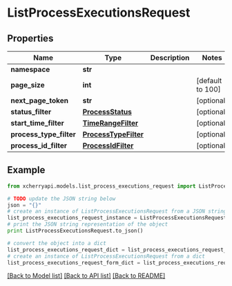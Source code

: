 # ListProcessExecutionsRequest


## Properties
Name | Type | Description | Notes
------------ | ------------- | ------------- | -------------
**namespace** | **str** |  | 
**page_size** | **int** |  | [default to 100]
**next_page_token** | **str** |  | [optional] 
**status_filter** | [**ProcessStatus**](ProcessStatus.md) |  | [optional] 
**start_time_filter** | [**TimeRangeFilter**](TimeRangeFilter.md) |  | [optional] 
**process_type_filter** | [**ProcessTypeFilter**](ProcessTypeFilter.md) |  | [optional] 
**process_id_filter** | [**ProcessIdFilter**](ProcessIdFilter.md) |  | [optional] 

## Example

```python
from xcherryapi.models.list_process_executions_request import ListProcessExecutionsRequest

# TODO update the JSON string below
json = "{}"
# create an instance of ListProcessExecutionsRequest from a JSON string
list_process_executions_request_instance = ListProcessExecutionsRequest.from_json(json)
# print the JSON string representation of the object
print ListProcessExecutionsRequest.to_json()

# convert the object into a dict
list_process_executions_request_dict = list_process_executions_request_instance.to_dict()
# create an instance of ListProcessExecutionsRequest from a dict
list_process_executions_request_form_dict = list_process_executions_request.from_dict(list_process_executions_request_dict)
```
[[Back to Model list]](../README.md#documentation-for-models) [[Back to API list]](../README.md#documentation-for-api-endpoints) [[Back to README]](../README.md)


